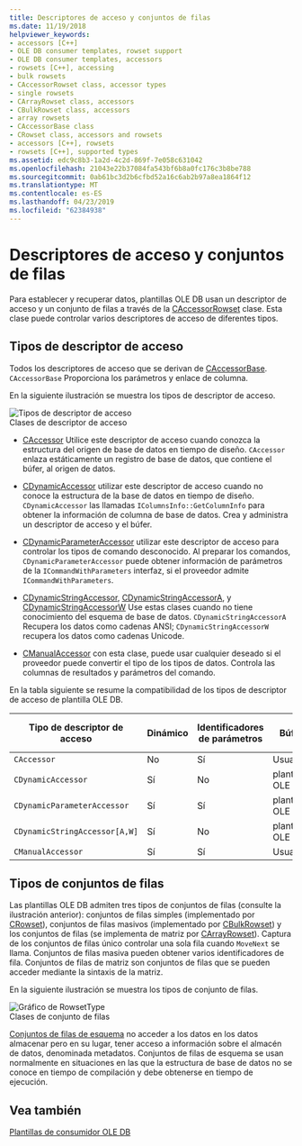 ```yaml
---
title: Descriptores de acceso y conjuntos de filas
ms.date: 11/19/2018
helpviewer_keywords:
- accessors [C++]
- OLE DB consumer templates, rowset support
- OLE DB consumer templates, accessors
- rowsets [C++], accessing
- bulk rowsets
- CAccessorRowset class, accessor types
- single rowsets
- CArrayRowset class, accessors
- CBulkRowset class, accessors
- array rowsets
- CAccessorBase class
- CRowset class, accessors and rowsets
- accessors [C++], rowsets
- rowsets [C++], supported types
ms.assetid: edc9c8b3-1a2d-4c2d-869f-7e058c631042
ms.openlocfilehash: 21043e22b37084fa543bf6b8a0fc176c3b8be788
ms.sourcegitcommit: 0ab61bc3d2b6cfbd52a16c6ab2b97a8ea1864f12
ms.translationtype: MT
ms.contentlocale: es-ES
ms.lasthandoff: 04/23/2019
ms.locfileid: "62384938"
---
```

# <a name="accessors-and-rowsets"></a>Descriptores de acceso y conjuntos de filas

Para establecer y recuperar datos, plantillas OLE DB usan un descriptor de acceso y un conjunto de filas a través de la [CAccessorRowset](../../data/oledb/caccessorrowset-class.md) clase. Esta clase puede controlar varios descriptores de acceso de diferentes tipos.

## <a name="accessor-types"></a>Tipos de descriptor de acceso

Todos los descriptores de acceso que se derivan de [CAccessorBase](../../data/oledb/caccessorbase-class.md). `CAccessorBase` Proporciona los parámetros y enlace de columna.

En la siguiente ilustración se muestra los tipos de descriptor de acceso.

![Tipos de descriptor de acceso](../../data/oledb/media/vcaccessortypes.gif "tipos de descriptor de acceso")<br/>
Clases de descriptor de acceso

- [CAccessor](../../data/oledb/caccessor-class.md) Utilice este descriptor de acceso cuando conozca la estructura del origen de base de datos en tiempo de diseño. `CAccessor` enlaza estáticamente un registro de base de datos, que contiene el búfer, al origen de datos.

- [CDynamicAccessor](../../data/oledb/cdynamicaccessor-class.md) utilizar este descriptor de acceso cuando no conoce la estructura de la base de datos en tiempo de diseño. `CDynamicAccessor` las llamadas `IColumnsInfo::GetColumnInfo` para obtener la información de columna de base de datos. Crea y administra un descriptor de acceso y el búfer.

- [CDynamicParameterAccessor](../../data/oledb/cdynamicparameteraccessor-class.md) utilizar este descriptor de acceso para controlar los tipos de comando desconocido. Al preparar los comandos, `CDynamicParameterAccessor` puede obtener información de parámetros de la `ICommandWithParameters` interfaz, si el proveedor admite `ICommandWithParameters`.

- [CDynamicStringAccessor](../../data/oledb/cdynamicstringaccessor-class.md), [CDynamicStringAccessorA](../../data/oledb/cdynamicstringaccessora-class.md), y [CDynamicStringAccessorW](../../data/oledb/cdynamicstringaccessorw-class.md) Use estas clases cuando no tiene conocimiento del esquema de base de datos. `CDynamicStringAccessorA` Recupera los datos como cadenas ANSI; `CDynamicStringAccessorW` recupera los datos como cadenas Unicode.

- [CManualAccessor](../../data/oledb/cmanualaccessor-class.md) con esta clase, puede usar cualquier deseado si el proveedor puede convertir el tipo de los tipos de datos. Controla las columnas de resultados y parámetros del comando.

En la tabla siguiente se resume la compatibilidad de los tipos de descriptor de acceso de plantilla OLE DB.

|Tipo de descriptor de acceso|Dinámico|Identificadores de parámetros|Búfer|Varios descriptores de acceso|
|-------------------|-------------|--------------------|------------|------------------------|
|`CAccessor`|No|Sí|Usuario|Sí|
|`CDynamicAccessor`|Sí|No|plantillas OLE DB|No|
|`CDynamicParameterAccessor`|Sí|Sí|plantillas OLE DB|No|
|`CDynamicStringAccessor[A,W]`|Sí|No|plantillas OLE DB|No|
|`CManualAccessor`|Sí|Sí|Usuario|Sí|

## <a name="rowset-types"></a>Tipos de conjuntos de filas

Las plantillas OLE DB admiten tres tipos de conjuntos de filas (consulte la ilustración anterior): conjuntos de filas simples (implementado por [CRowset](../../data/oledb/crowset-class.md)), conjuntos de filas masivos (implementado por [CBulkRowset](../../data/oledb/cbulkrowset-class.md)) y los conjuntos de filas (se implementa de matriz por [CArrayRowset](../../data/oledb/carrayrowset-class.md)). Captura de los conjuntos de filas único controlar una sola fila cuando `MoveNext` se llama. Conjuntos de filas masiva pueden obtener varios identificadores de fila. Conjuntos de filas de matriz son conjuntos de filas que se pueden acceder mediante la sintaxis de la matriz.

En la siguiente ilustración se muestra los tipos de conjunto de filas.

![Gráfico de RowsetType](../../data/oledb/media/vcrowsettypes.gif "gráfico de RowsetType")<br/>
Clases de conjunto de filas

[Conjuntos de filas de esquema](../../data/oledb/obtaining-metadata-with-schema-rowsets.md) no acceder a los datos en los datos almacenar pero en su lugar, tener acceso a información sobre el almacén de datos, denominada metadatos. Conjuntos de filas de esquema se usan normalmente en situaciones en las que la estructura de base de datos no se conoce en tiempo de compilación y debe obtenerse en tiempo de ejecución.

## <a name="see-also"></a>Vea también

[Plantillas de consumidor OLE DB](../../data/oledb/ole-db-consumer-templates-cpp.md)